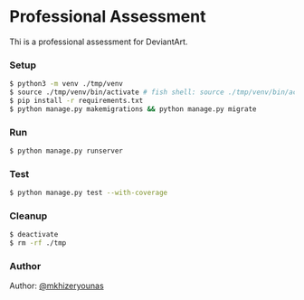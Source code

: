 # Professional Assessment

Thi is a professional assessment for DeviantArt.

### Setup

```bash
$ python3 -m venv ./tmp/venv
$ source ./tmp/venv/bin/activate # fish shell: source ./tmp/venv/bin/activate.fish
$ pip install -r requirements.txt
$ python manage.py makemigrations && python manage.py migrate
```

### Run

```bash
$ python manage.py runserver
```

### Test

```bash
$ python manage.py test --with-coverage
```

### Cleanup

```bash
$ deactivate
$ rm -rf ./tmp
```

### Author

Author: [@mkhizeryounas](https://github.com/mkhizeryounas)

